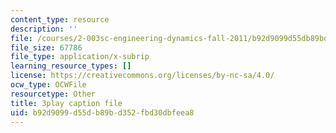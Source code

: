 ```yaml
---
content_type: resource
description: ''
file: /courses/2-003sc-engineering-dynamics-fall-2011/b92d9099d55db89bd352fbd30dbfeea8_jROTMB142T0.srt
file_size: 67786
file_type: application/x-subrip
learning_resource_types: []
license: https://creativecommons.org/licenses/by-nc-sa/4.0/
ocw_type: OCWFile
resourcetype: Other
title: 3play caption file
uid: b92d9099-d55d-b89b-d352-fbd30dbfeea8
---
```

